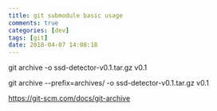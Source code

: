 ```yaml
---
title: git submodule basic usage
comments: true
categories: [dev]
tags: [git]
date: 2018-04-07 14:08:18
---
```


git archive -o ssd-detector-v0.1.tar.gz v0.1

git archive --prefix=archives/ -o ssd-detector-v0.1.tar.gz v0.1


https://git-scm.com/docs/git-archive
